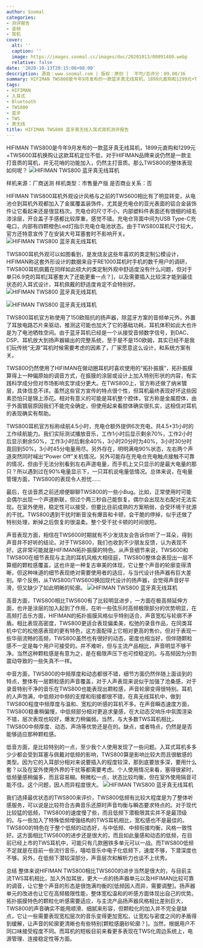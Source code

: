 ```yaml
---
author: Soomal
categories:
- 测评报告
- 音频
- 耳机
cover:
  alt: ''
  caption: ''
  image: https://images.soomal.cc/images/doc/20201013/00091480.webp
  relative: false
date: '2020-10-13T20:15:06+08:00'
description: 源自：www.soomal.com | 版权：原创 |  平均/总评分：09.00/36
summary: HIFIMAN TWS800是今年9月发布的一款蓝牙真无线耳机，1899元直购和1299元+TWS600耳机换购让这款耳机定位不低，对于HIFIMAN品牌来说仍然是一款主打音质的耳机，并无花哨的功能加入，仍然主打音质。那么TWS800的整体表现如何呢？
tags:
- HIFIMAN
- 入耳式
- Bluetooth
- TWS800
- 蓝牙
- TWS
- 真无线
title: HIFIMAN TWS800 蓝牙真无线入耳式耳机测评报告
---
```


HIFIMAN TWS800是今年9月发布的一款蓝牙真无线耳机，1899元直购和1299元+TWS600耳机换购让这款耳机定位不低，对于HIFIMAN品牌来说仍然是一款主打音质的耳机，并无花哨的功能加入，仍然主打音质。那么TWS800的整体表现如何呢？
![HIFIMAN TWS800 蓝牙真无线耳机](https://images.soomal.cc/images/doc/20200921/00091203.webp)





样机来源：厂商送测
样机类型：市售量产版
是否商业关系：否

HIFIMAN TWS800耳机外观设计风格与之前的TWS600相比有了明显转变，从电池仓到耳机外观都加入了金属覆盖装饰件，尤其是充电仓的亚光表面的铝合金装饰件让它看起来还是很显档次。充电仓的尺寸不小，内部塑料件表面还有很细的绒毛漆涂层，开合盖子手感都比较厚重，感觉不错。充电仓背面中间为USB Type-C充电口，内部有四颗橙色Led灯指示充电仓电池状态。由于TWS800耳机尺寸较大，官方还特意宣传了在安装大号耳塞套时不影响开关。
![HIFIMAN TWS800 蓝牙真无线耳机](https://images.soomal.cc/images/doc/20200921/00091204.webp)




TWS800耳机外观可以如图看到，是发烧友这些年喜欢的类定制公模设计，HIFIMAN称这套外形设计的数据来自于RE1000耳机时手机的数千用户的调研，TWS800耳机佩戴在同样如此硕大的类定制外观中舒适度没有什么问题，但对于单只6.9克的耳机[耳塞套大了还能更重一点？]，以及需要插入比较深才能到最佳状态的入耳式设计，耳机佩戴的舒适度肯定不会特别好。
![HIFIMAN TWS800 蓝牙真无线耳机](https://images.soomal.cc/images/doc/20200921/00091206_01.webp)




![HIFIMAN TWS800 蓝牙真无线耳机](https://images.soomal.cc/images/doc/20200921/00091207_01.webp)




TWS800耳机官方称使用了150欧阻抗的扬声器，除蓝牙方案的音频单元外，外置了耳放电路芯片来驱动，推测这可能也加大了它的基础功耗，耳机体积如此大也许是为了电池牺牲空间。由于蓝牙耳机已经是一个从接受音频数字信号，到DAC、DSP、耳机放大到扬声器输出的完整系统，至于是不是150欧姆，其实已经不是我们玩传统“无源”耳机时候需要考虑的因素了，厂家愿意这么设计，和系统方案有关。

TWS800仍然使用了HIFIMAN在做动圈耳机时喜欢使用的“拓扑振膜”，拓扑振膜算得上一种偏原始的调音方式，在振膜的涂层或设计上加入特别形状的内容，有实践科学成分但对市场影响玄学成分更大。在TWS800上，官方称还做了纳米镀层，具体信息不详。虽然这些官方宣传的特点很个性，但耳机最终表现好坏这些因素恐怕只是锦上添花。相对有意义的可能是耳机整个腔体，官方称是金属腔体，由于外面镀层原因我们不能完全确定，但使用起来看腔体确实很扎实，这相信对耳机的表现确实有帮助。

TWS800耳机官方标称续航4.5小时，充电仓额外提供6次充电，共4.5+31小时的工作续航能力。我们实际测试播放音乐，工作1小时后显示剩余70%，工作2小时后显示剩余50%，工作3小时后剩余40%，3小时20分时为40%，3小时30分时竟回到50%，3小时45分电量用尽。另外存在，明明满电90%状态，左右两个声道突然同时喊出“Power Off”关机情况。另外可能存在充电仓充电触点接触不可靠的情况，但由于无法分别看到左右声道电量，而手机上又只显示的是最大电量的那只？所以遇到过在90%电量显示下，一只耳机说电量低情况。总体来说，在电量管理方面，TWS800的表现令人担忧……

最后，在谈音质之前还顺便聊聊TWS800的一些小Bug。比如，正常使用时可能会偶尔出现一个声道断联，但过个两三秒自己能恢复。偶尔会出现左右配对无法实现。在室外使用，稳定性可以接受，但要比目前成熟的方案稍弱，会受环境干扰源的干扰。TWS800遇到干扰时断音没有爆音和卡顿，会干脆的停掉，似乎还做了特别处理，断掉之后恢复的很温柔。整个受干扰卡顿的时间很短。

声音表现方面，相信在TWS600时期就有不少发烧友会告诉你听了一耳朵，得到声音并不好听的结论。对于TWS800，我们也收到不少朋友反馈，认为表现不好。这非常可能就是HIFIMAN拓扑振膜的特色。从声音细节来说，TWS600和TWS800在细节表现与主流的耳机风格大相径庭，TWS800整体会表现出一层不算细的颗粒感覆盖，这也许是一种复古审美的体现，它让整个声音的轮廓变得清晰，但这种味道的细节表现绝对需要使用者的适应，与当代设计扬声器有巨大差别。举个反例，从TWS800/TWS600换回现代设计的扬声器，会觉得声音好平滑，但又缺少了如此明晰的轮廓。
![HIFIMAN TWS800 蓝牙真无线耳机](https://images.soomal.cc/images/doc/20200921/00091212.webp)




高音方面，TWS800相比TWS600有了比较明显进步，一方面在极高频延伸方面，也许是涂层的加入起到了作用，在听一些弦乐时高频极限部分的优势明显，在高频打击乐方面，HIFIMAN的拓扑振膜风格似乎特别适合，声音宽松与轮廓不矛盾。相比表现高密度，TWS800更适合表现偏柔美，松弛的录音作品，在同类耳机中它的松弛感表现的更有特色，这方面配得上它相对更高的售价。但对于表现一些华丽流畅的高频，TWS800虽然也有很好的动态，密度也相当好，但伴随颗粒感不一定是每个用户可接受的。并不难听，但与主流产品相比，声音明显不够干净。当然这种颗粒感是有意为之，是在极限声压下也可控稳定的。与高频因为分割震动导致的一些失真不一样。

中音方面，TWS800的中频厚度和动态都很不错，细节方面仍然伴随上面谈到的特点，整体有一层颗粒感的声音覆盖，对于人声表现来说似乎加强了沧桑感，对于录音特别干净的音乐在TWS800也能表现出颗粒感，声音轮廓变得很特别。耳机的人声饱满，中低频对中频的支撑和衔接都很不错，在真无线耳机中，做到TWS800程度中频厚度与温和、宽松的听感的耳机不多。在声音瞬态速度方面，TWS800稳重稍偏慢，中低频部分相对更追求量感，在大动态交响乐中氛围渲染不错，层次表现也较好，爆发力稍偏弱。当然，与大多数TWS耳机相比，TWS800中频厚度、动态、声场等优势还是在的。缺点，或者特点，仍然是是否能够适应那种颗粒感。

低音方面，是比较特别的一点，至少我个人使用发现了一些问题。入耳式耳机多多少少都会受到耳塞与佩戴对低频的影响，TWS800算是影响比较大而且很敏感的类型。因为它的入耳部分相对来说要插入的程度较深，那到底要放多深，要用什么套？以及在室外使用外界的干扰等都需要考虑。个人使用情况来看，塞得很紧时，低频量感稍偏多，而且容易糊。稍微松一点，状态比较均衡，但在室外使用隔音可能不佳。这个问题，因人而异程度很大。
![HIFIMAN TWS800 蓝牙真无线耳机](https://images.soomal.cc/images/doc/20200921/00091214.webp)




我们选择最优状态的TWS800来评价，TWS800低频有比较大程度是为了整体听感服务，可以说是比较符合古典音乐还原时声音均衡与瞬态要求特点的。对于现代比较猛的低频，TWS800的速度慢了些，而且低频下潜极限其实并不是最顶级的。与一些加入了特殊低频增强结构的TWS耳机相比，宽松感也不是最佳的。TWS800的特色在于整个低频的动态好，与中低频、中频衔接均衡，风格一致性好。这方面相比TWS600的进步还是很大的，而且如此量感和动态的低频，在目前已经上市的TWS耳机中，可能只有几款圈铁多单元可以一战。而TWS800低频不足就是在目前一些流行音乐，嘻哈音乐中电子化低频下，速度不够，下潜深度也不够。另外，在低频下潜较深部分，声音层次和解析力也谈不上优秀。

总结
整体来说HIFIMAN TWS800相比TWS600的进步当然是很大的，与目前主流TWS耳机相比，加入外加耳放，更大一点的扬声器单元以及HIFIMAN比较可靠的调音，让它整个声音的形态是很饱满均衡的[低频因人而异，需要调整]。扬声器单元的改进也让它在高频极限性能，整体宽松温和的听感方面体现出自己的优势。拓扑振膜特色的颗粒化听感需要适应，与主流产品扬声器风格相比差别巨大，TWS800的声音确实不能用顺滑、细腻来形容，但颗粒化的加入并不完全是缺点，它让一些需要表现宽松层次的音乐变得更加宽松，让宽松与密度之间的矛盾得到缓解，让声音的轮廓更清晰也有些特别[颗粒感磨砂轮廓？]。当然，根据用户不同口味接受程度不同。而耳机的短板目前来看更多表现在TWS化周边系统上，电源管理、连接稳定性等方面。